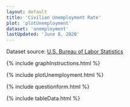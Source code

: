 ```yaml
---
layout: default
title: 'Civilian Unemployment Rate'
plot: 'plotUnemployment'
dataset: 'unemployment'
lastUpdated: 'June 8, 2020'
---
```


Dataset source: [U.S. Bureau of Labor Statistics](https://www.bls.gov/charts/employment-situation/civilian-unemployment-rate.htm)

{% include graphInstructions.html %}

{% include plotUnemployment.html %}

{% include questionform.html %}

{% include tableData.html %}

